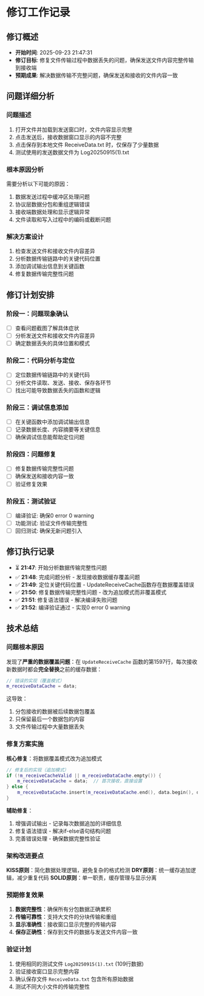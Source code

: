 # 修订工作记录

## 修订概述
- **开始时间**: 2025-09-23 21:47:31
- **修订目标**: 修复文件传输过程中数据丢失的问题，确保发送文件内容完整传输到接收端
- **预期成果**: 解决数据传输不完整问题，确保发送和接收的文件内容一致

## 问题详细分析
### 问题描述
1. 打开文件并加载到发送窗口时，文件内容显示完整
2. 点击发送后，接收数据窗口显示的内容不完整
3. 点击保存到本地文件 ReceiveData.txt 时，仅保存了少量数据
4. 测试使用的发送数据文件为 Log20250915(1).txt

### 根本原因分析
需要分析以下可能的原因：
1. 数据发送过程中缓冲区处理问题
2. 协议层数据分包和重组逻辑错误
3. 接收端数据处理和显示逻辑异常
4. 文件读取和写入过程中的编码或截断问题

### 解决方案设计
1. 检查发送文件和接收文件内容差异
2. 分析数据传输链路中的关键代码位置
3. 添加调试输出信息到关键函数
4. 修复数据传输完整性问题

## 修订计划安排
### 阶段一：问题现象确认
- [ ] 查看问题截图了解具体症状
- [ ] 分析发送文件和接收文件内容差异
- [ ] 确定数据丢失的具体位置和模式

### 阶段二：代码分析与定位
- [ ] 定位数据传输链路中的关键代码
- [ ] 分析文件读取、发送、接收、保存各环节
- [ ] 找出可能导致数据丢失的函数和逻辑

### 阶段三：调试信息添加
- [ ] 在关键函数中添加调试输出信息
- [ ] 记录数据长度、内容摘要等关键信息
- [ ] 确保调试信息能帮助定位问题

### 阶段四：问题修复
- [ ] 修复数据传输完整性问题
- [ ] 确保发送和接收内容一致
- [ ] 验证修复效果

### 阶段五：测试验证
- [ ] 编译验证: 确保0 error 0 warning
- [ ] 功能测试: 验证文件传输完整性
- [ ] 回归测试: 确保无新问题引入

## 修订执行记录
- ⏳ **21:47**: 开始分析数据传输完整性问题
- ✅ **21:48**: 完成问题分析 - 发现接收数据缓存覆盖问题
- ✅ **21:49**: 定位关键代码位置 - UpdateReceiveCache函数存在数据覆盖错误  
- ✅ **21:50**: 修复数据传输完整性问题 - 改为追加模式而非覆盖模式
- ✅ **21:51**: 修复语法错误 - 解决编译失败问题
- ✅ **21:52**: 编译验证通过 - 实现0 error 0 warning

## 技术总结

### 问题根本原因
发现了**严重的数据覆盖问题**：在 `UpdateReceiveCache` 函数的第1597行，每次接收新数据时都会**完全替换**之前的缓存数据：
```cpp
// 错误的实现（覆盖模式）
m_receiveDataCache = data;
```

这导致：
1. 分包接收的数据被后续数据包覆盖
2. 只保留最后一个数据包的内容
3. 文件传输过程中大量数据丢失

### 修复方案实施
**核心修复**：将数据覆盖模式改为追加模式
```cpp
// 修复后的实现（追加模式）
if (!m_receiveCacheValid || m_receiveDataCache.empty()) {
    m_receiveDataCache = data;  // 首次接收，直接设置
} else {
    m_receiveDataCache.insert(m_receiveDataCache.end(), data.begin(), data.end());  // 追加数据
}
```

**辅助修复**：
1. 增强调试输出 - 记录每次数据追加的详细信息
2. 修复语法错误 - 解决if-else语句结构问题  
3. 完善错误处理 - 确保数据完整性验证

### 架构改进要点
**KISS原则**：简化数据处理逻辑，避免复杂的格式检测
**DRY原则**：统一缓存追加逻辑，减少重复代码
**SOLID原则**：单一职责，缓存管理与显示分离

### 预期修复效果
1. **数据完整性**：确保所有分包数据正确累积
2. **传输可靠性**：支持大文件的分块传输和重组  
3. **显示准确性**：接收窗口显示完整的传输内容
4. **保存正确性**：保存到文件的数据与发送文件内容一致

### 验证计划
1. 使用相同的测试文件 `Log20250915(1).txt` (109行数据) 
2. 验证接收窗口显示完整内容
3. 确认保存文件 `ReceiveData.txt` 包含所有原始数据
4. 测试不同大小文件的传输完整性